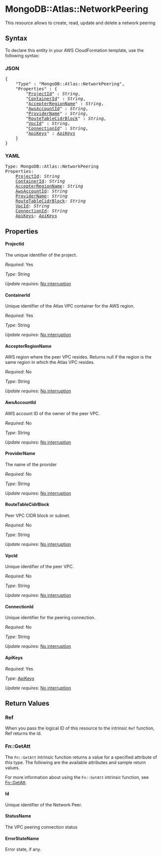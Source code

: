 # MongoDB::Atlas::NetworkPeering

This resource allows to create, read, update and delete a network peering

## Syntax

To declare this entity in your AWS CloudFormation template, use the following syntax:

### JSON

<pre>
{
    "Type" : "MongoDB::Atlas::NetworkPeering",
    "Properties" : {
        "<a href="#projectid" title="ProjectId">ProjectId</a>" : <i>String</i>,
        "<a href="#containerid" title="ContainerId">ContainerId</a>" : <i>String</i>,
        "<a href="#accepterregionname" title="AccepterRegionName">AccepterRegionName</a>" : <i>String</i>,
        "<a href="#awsaccountid" title="AwsAccountId">AwsAccountId</a>" : <i>String</i>,
        "<a href="#providername" title="ProviderName">ProviderName</a>" : <i>String</i>,
        "<a href="#routetablecidrblock" title="RouteTableCidrBlock">RouteTableCidrBlock</a>" : <i>String</i>,
        "<a href="#vpcid" title="VpcId">VpcId</a>" : <i>String</i>,
        "<a href="#connectionid" title="ConnectionId">ConnectionId</a>" : <i>String</i>,
        "<a href="#apikeys" title="ApiKeys">ApiKeys</a>" : <i><a href="apikeys.md">ApiKeys</a></i>
    }
}
</pre>

### YAML

<pre>
Type: MongoDB::Atlas::NetworkPeering
Properties:
    <a href="#projectid" title="ProjectId">ProjectId</a>: <i>String</i>
    <a href="#containerid" title="ContainerId">ContainerId</a>: <i>String</i>
    <a href="#accepterregionname" title="AccepterRegionName">AccepterRegionName</a>: <i>String</i>
    <a href="#awsaccountid" title="AwsAccountId">AwsAccountId</a>: <i>String</i>
    <a href="#providername" title="ProviderName">ProviderName</a>: <i>String</i>
    <a href="#routetablecidrblock" title="RouteTableCidrBlock">RouteTableCidrBlock</a>: <i>String</i>
    <a href="#vpcid" title="VpcId">VpcId</a>: <i>String</i>
    <a href="#connectionid" title="ConnectionId">ConnectionId</a>: <i>String</i>
    <a href="#apikeys" title="ApiKeys">ApiKeys</a>: <i><a href="apikeys.md">ApiKeys</a></i>
</pre>

## Properties

#### ProjectId

The unique identifier of the project.

_Required_: Yes

_Type_: String

_Update requires_: [No interruption](https://docs.aws.amazon.com/AWSCloudFormation/latest/UserGuide/using-cfn-updating-stacks-update-behaviors.html#update-no-interrupt)

#### ContainerId

Unique identifier of the Atlas VPC container for the AWS region.

_Required_: Yes

_Type_: String

_Update requires_: [No interruption](https://docs.aws.amazon.com/AWSCloudFormation/latest/UserGuide/using-cfn-updating-stacks-update-behaviors.html#update-no-interrupt)

#### AccepterRegionName

AWS region where the peer VPC resides. Returns null if the region is the same region in which the Atlas VPC resides.

_Required_: No

_Type_: String

_Update requires_: [No interruption](https://docs.aws.amazon.com/AWSCloudFormation/latest/UserGuide/using-cfn-updating-stacks-update-behaviors.html#update-no-interrupt)

#### AwsAccountId

AWS account ID of the owner of the peer VPC.

_Required_: No

_Type_: String

_Update requires_: [No interruption](https://docs.aws.amazon.com/AWSCloudFormation/latest/UserGuide/using-cfn-updating-stacks-update-behaviors.html#update-no-interrupt)

#### ProviderName

The name of the provider

_Required_: No

_Type_: String

_Update requires_: [No interruption](https://docs.aws.amazon.com/AWSCloudFormation/latest/UserGuide/using-cfn-updating-stacks-update-behaviors.html#update-no-interrupt)

#### RouteTableCidrBlock

Peer VPC CIDR block or subnet.

_Required_: No

_Type_: String

_Update requires_: [No interruption](https://docs.aws.amazon.com/AWSCloudFormation/latest/UserGuide/using-cfn-updating-stacks-update-behaviors.html#update-no-interrupt)

#### VpcId

Unique identifier of the peer VPC.

_Required_: No

_Type_: String

_Update requires_: [No interruption](https://docs.aws.amazon.com/AWSCloudFormation/latest/UserGuide/using-cfn-updating-stacks-update-behaviors.html#update-no-interrupt)

#### ConnectionId

Unique identifier for the peering connection.

_Required_: No

_Type_: String

_Update requires_: [No interruption](https://docs.aws.amazon.com/AWSCloudFormation/latest/UserGuide/using-cfn-updating-stacks-update-behaviors.html#update-no-interrupt)

#### ApiKeys

_Required_: Yes

_Type_: <a href="apikeys.md">ApiKeys</a>

_Update requires_: [No interruption](https://docs.aws.amazon.com/AWSCloudFormation/latest/UserGuide/using-cfn-updating-stacks-update-behaviors.html#update-no-interrupt)

## Return Values

### Ref

When you pass the logical ID of this resource to the intrinsic `Ref` function, Ref returns the Id.

### Fn::GetAtt

The `Fn::GetAtt` intrinsic function returns a value for a specified attribute of this type. The following are the available attributes and sample return values.

For more information about using the `Fn::GetAtt` intrinsic function, see [Fn::GetAtt](https://docs.aws.amazon.com/AWSCloudFormation/latest/UserGuide/intrinsic-function-reference-getatt.html).

#### Id

Unique identifier of the Network Peer.

#### StatusName

The VPC peering connection status

#### ErrorStateName

Error state, if any.

